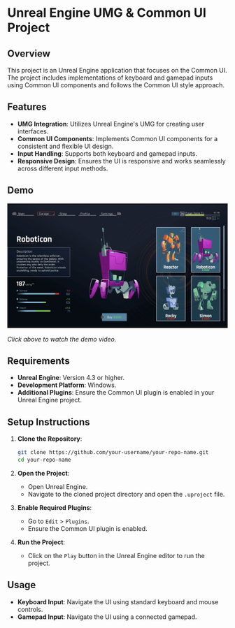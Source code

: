 # Unreal Engine UMG & Common UI Project

## Overview

This project is an Unreal Engine application that focuses on the Common UI. The project includes implementations of keyboard and gamepad inputs using Common UI components and follows the Common UI style approach.

## Features

- **UMG Integration**: Utilizes Unreal Engine's UMG for creating user interfaces.
- **Common UI Components**: Implements Common UI components for a consistent and flexible UI design.
- **Input Handling**: Supports both keyboard and gamepad inputs.
- **Responsive Design**: Ensures the UI is responsive and works seamlessly across different input methods.

## Demo

[![Demo Video](https://github.com/peregrine22/RobotsUI/blob/master/robotui-demo-thumbnail.png)](https://drive.google.com/file/d/1xODle_63179GkkWnp72zakOqp4ke48lt/view?usp=sharing)

*Click above to watch the demo video.*

## Requirements

- **Unreal Engine**: Version 4.3 or higher.
- **Development Platform**: Windows.
- **Additional Plugins**: Ensure the Common UI plugin is enabled in your Unreal Engine project.

## Setup Instructions

1. **Clone the Repository**:
    ```sh
    git clone https://github.com/your-username/your-repo-name.git
    cd your-repo-name
    ```

2. **Open the Project**:
    - Open Unreal Engine.
    - Navigate to the cloned project directory and open the `.uproject` file.

3. **Enable Required Plugins**:
    - Go to `Edit` > `Plugins`.
    - Ensure the Common UI plugin is enabled.

4. **Run the Project**:
    - Click on the `Play` button in the Unreal Engine editor to run the project.

## Usage

- **Keyboard Input**: Navigate the UI using standard keyboard and mouse controls.
- **Gamepad Input**: Navigate the UI using a connected gamepad.

